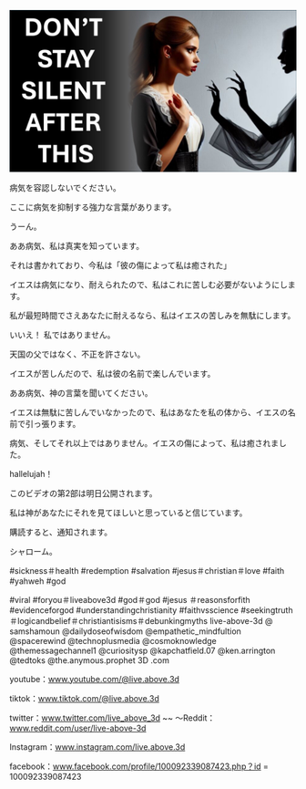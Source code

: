 ![Video cover image](../cover.jpeg "cover-photo")

病気を容認しないでください。

ここに病気を抑制する強力な言葉があります。

うーん。

ああ病気、私は真実を知っています。

それは書かれており、今私は「彼の傷によって私は癒された」

イエスは病気になり、耐えられたので、私はこれに苦しむ必要がないようにします。

私が最短時間でさえあなたに耐えるなら、私はイエスの苦しみを無駄にします。

いいえ！ 私ではありません。

天国の父ではなく、不正を許さない。

イエスが苦しんだので、私は彼の名前で楽しんでいます。

ああ病気、神の言葉を聞いてください。

イエスは無駄に苦しんでいなかったので、私はあなたを私の体から、イエスの名前で引っ張ります。

病気、そしてそれ以上ではありません。イエスの傷によって、私は癒されました。

hallelujah！

このビデオの第2部は明日公開されます。

私は神があなたにそれを見てほしいと思っていると信じています。

購読すると、通知されます。

シャローム。


#sickness＃health #redemption #salvation #jesus＃christian＃love #faith #yahweh #god

#viral #foryou＃liveabove3d #god＃god #jesus ＃reasonsforfith #evidenceforgod #understandingchristianity #faithvsscience #seekingtruth＃logicandbelief＃christiantisisms＃debunkingmyths live-above-3d @ samshamoun @dailydoseofwisdom @empathetic_mindfultion @spacerewind @technoplusmedia @cosmoknowledge @themessagechannel1 @curiositysp @kapchatfield.07 @ken.arrington @tedtoks @the.anymous.prophet 3D .com

youtube：www.youtube.com/@live.above.3d


tiktok：www.tiktok.com/@live.above.3d

twitter：www.twitter.com/live_above_3d ~~ 〜Reddit：www.reddit.com/user/live-above-3d

Instagram：www.instagram.com/live.above.3d

facebook：www.facebook.com/profile/100092339087423.php？id = 100092339087423



